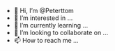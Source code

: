 - 👋 Hi, I’m @Peterttom
- 👀 I’m interested in ...
- 🌱 I’m currently learning ...
- 💞️ I’m looking to collaborate on ...
- 📫 How to reach me ...

<!---
Peterttom/Peterttom is a ✨ special ✨ repository because its `README.md` (this file) appears on your GitHub profile.
You can click the Preview link to take a look at your changes.
--->

